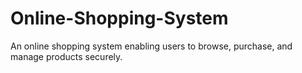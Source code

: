 # Online-Shopping-System
An online shopping system enabling users to browse, purchase, and manage products securely.
